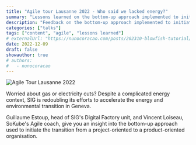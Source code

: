 ```yaml
---
title: "Agile tour Lausanne 2022 - Who said we lacked energy?"
summary: "Lessons learned on the bottom-up approach implemented to initiate the transition from a project-oriented to a product-oriented organisation."
description: "Feedback on the bottom-up approach implemented to initiate the transition from a project-oriented to a product-oriented organisation."
categories: ["talks"]
tags: ["content", "agile", "lessons learned"]
# externalUrl: "https://nunocoracao.com/posts/202310-blowfish-tutorial/"
date: 2022-12-09
draft: false
showauthor: true
# authors:
#   - nunocoracao
---
```


![Agile Tour Lausanne 2022](/img/conference_agile-tour-lausanne_2022-800x450.png)

Worried about gas or electricity cuts? Despite a complicated energy context, SIG is redoubling its efforts to accelerate the energy and environmental transition in Geneva.

Guillaume Estoup, head of SIG's Digital Factory unit, and Vincent Loiseau, SoKube's Agile coach, give you an insight into the bottom-up approach used to initiate the transition from a project-oriented to a product-oriented organisation.